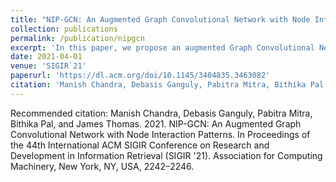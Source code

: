 ```yaml
---
title: "NIP-GCN: An Augmented Graph Convolutional Network with Node Interaction Patterns"
collection: publications
permalink: /publication/nipgcn
excerpt: 'In this paper, we propose an augmented Graph Convolutional Network (GCN) mechanism wherein additional information of local interaction patterns between a node with its neighbors is used to enrich a node`s representation prior to training a GCN.'
date: 2021-04-01
venue: 'SIGIR`21'
paperurl: 'https://dl.acm.org/doi/10.1145/3404835.3463082'
citation: 'Manish Chandra, Debasis Ganguly, Pabitra Mitra, Bithika Pal, and James Thomas. 2021. NIP-GCN: An Augmented Graph Convolutional Network with Node Interaction Patterns. In Proceedings of the 44th International ACM SIGIR Conference on Research and Development in Information Retrieval (SIGIR `21). Association for Computing Machinery, New York, NY, USA, 2242–2246.'
---
```


Recommended citation: Manish Chandra, Debasis Ganguly, Pabitra Mitra, Bithika Pal, and James Thomas. 2021. NIP-GCN: An Augmented Graph Convolutional Network with Node Interaction Patterns. In Proceedings of the 44th International ACM SIGIR Conference on Research and Development in Information Retrieval (SIGIR '21). Association for Computing Machinery, New York, NY, USA, 2242–2246.
